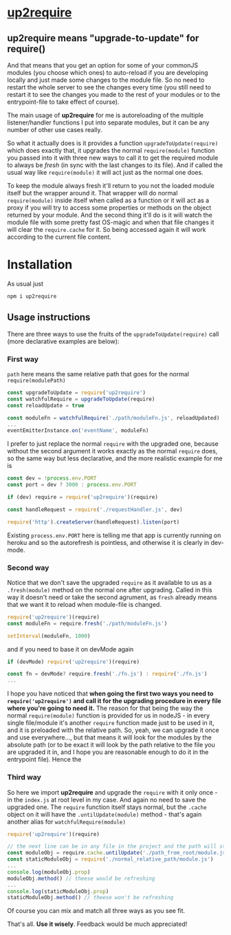# [up2require](https://github.com/UniBreakfast/up2require)

## up2require means "upgrade-to-update" for require()

And that means that you get an option for some of your commonJS modules (you choose which ones) to auto-reload if you are developing locally and just made some changes to the module file. So no need to restart the whole server to see the changes every time (you still need to restart it to see the changes you made to the rest of your modules or to the entrypoint-file to take effect of course).

The main usage of **up2require** for me is autoreloading of the multiple listener/handler functions I put into separate modules, but it can be any number of other use cases really.

So what it actually does is it provides a function `upgradeToUpdate(require)` which does exactly that, it upgrades the normal `require(module)` function you passed into it with three new ways to call it to get the required module to always be *fresh* (in sync with the last changes to its file). And if called the usual way like `require(module)` it will act just as the normal one does.

To keep the module always fresh it'll return to you not the loaded module itself but the wrapper around it. That wrapper will do normal `require(module)` inside itself when called as a function or it will act as a proxy if you will try to access some properties or methods on the object returned by your module. And the second thing it'll do is it will watch the module file with some pretty fast OS-magic and when that file changes it will clear the `require.cache` for it. So being accessed again it will work according to the current file content.

# Installation

As usual just

```
npm i up2require
```

## Usage instructions

There are three ways to use the fruits of the `upgradeToUpdate(require)` call
(more declarative examples are below):

### First way
`path` here means the same relative path that goes for the normal `require(modulePath)`

```js
const upgradeToUpdate = require('up2require')
const watchfulRequire = upgradeToUpdate(require)
const reloadUpdate = true

const moduleFn = watchfulRequire('./path/moduleFn.js', reloadUpdated)
...
eventEmitterInstance.on('eventName', moduleFn)
```

I prefer to just replace the normal `require` with the upgraded one,
because without the second argument it works exactly as the normal `require` does,
so the same way but less declarative, and the more realistic example for me is

```js
const dev = !process.env.PORT
const port = dev ? 3000 : process.env.PORT

if (dev) require = require('up2require')(require)

const handleRequest = require('./requestHandler.js', dev)

require('http').createServer(handleRequest).listen(port)
```

Existing `process.env.PORT` here is telling me that app is currently running on heroku and so the autorefresh is pointless, and otherwise it is clearly in dev-mode.

### Second way
Notice that we don't save the upgraded `require` as it available to us
as a `.fresh(module)` method on the normal one after upgrading.
Called in this way it doesn't need or take the second agrument, as `fresh` already means
that we want it to reload when module-file is changed.

```js
require('up2require')(require)
const moduleFn = require.fresh('./path/moduleFn.js')

setInterval(moduleFn, 1000)
```

and if you need to base it on devMode again

```js
if (devMode) require('up2require')(require)

const fn = devMode? require.fresh('./fn.js') : require('./fn.js')
...
```

I hope you have noticed that **when going the first two ways you need to `require('up2require')` and call it for the upgrading procedure in every file where you're going to need it.** The reason for that being the way the normal `require(module)` function is provided for us in nodeJS - in every single file/module it's another `require` function made just to be used in it, and it is preloaded with the relative path. So, yeah, we can upgrade it once and use everywhere..., but that means it will look for the modules by the absolute path (or to be exact it will look by the path relative to the file you are upgraded it in, and I hope you are reasonable enough to do it in the entrypoint file). Hence the

### Third way
So here we import **up2require** and upgrade the `require` with it only once - in the `index.js` at root level in my case. And again no need to save the upgraded one. The `require` function itself stays normal, but the `.cache` object on it will have the `.untilUpdate(module)` method - that's again another alias for `watchfulRequire(module)`

```js
require('up2require')(require)

// the next line can be in any file in the project and the path will still be relative to the index.js location
const moduleObj = require.cache.untilUpdate('./path_from_root/module.js')
const staticModuleObj = require('./normal_relative_path/module.js')
...
console.log(moduleObj.prop)
moduleObj.method() // theese would be refreshing
...
console.log(staticModuleObj.prop)
staticModuleObj.method() // theese won't be refreshing
```

Of course you can mix and match all three ways as you see fit.

That's all. **Use it wisely**. Feedback would be much appreciated!
